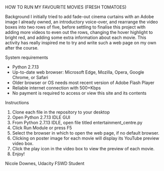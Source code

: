 HOW TO RUN MY FAVOURITE MOVIES (FRESH TOMATOES)

Background
I initially tried to add fade-out cinema curtains with an Adobe image I already owned, an introductory voice-over, and rearrange the video boxes into two rows of five, before settling to finalise this project with adding more videos to even out the rows, changing the hover highlight to bright red, and adding some extra information about each movie.  This activity has really inspired me to try and write such a web page on my own after the course.

System requirements
* Python 2.7.13
* Up-to-date web browser: Microsoft Edge, Mozilla, Opera, Google Chrome, or Safari
* Older browser or OS needs most recent version of Adobe Flash Player
* Reliable internet connection with 500+Kbps
* No payment is required to access or view this site and its contents
	
Instructions
1.	Clone each file in the repository to your desktop
2.	Open Python 2.7.13 IDLE GUI
3.	From Python 2.7.13 IDLE, open file titled entertainment_centre.py
4.	Click Run Module or press F5
5.	Select the browser in which to open the web page, if no default browser.
6.	Clicking on poster image for each movie will display its YouTube preview video box.
7.	Click the play icon in the video box to view the preview of each movie.  
8.	Enjoy!

Nicole Downes, Udacity FSWD Student
